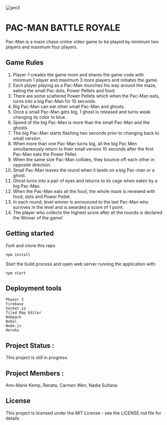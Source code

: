 ![pm3](https://user-images.githubusercontent.com/34702996/77866706-1e2d2e80-7202-11ea-9044-f3af32ea78cc.jpg)

# PAC-MAN BATTLE ROYALE 

Pac-Man is a maze chase online video game to be played by minimum two players and maximum four players.

## Game Rules

1) Player-1 creates the game room and shares the game code with minimum 1 player and maximum 3 more players and initiates the game.
2) Each player playing as a Pac-Man munches his way around the maze, eating the small Pac dots, Power Pellets and food.
3) There are some scattered Power Pellets which when the Pac-Man eats, turns into a big Pac-Man for 10 seconds.
4) Big Pac-Man can eat other small Pac-Man and ghosts.
5) Once a small Pac-Man gets big, 1 ghost is released and turns weak changing its color to blue.
6) Speed of the big Pac-Man is more than the small Pac-Man and the ghosts.
7) The big Pac-Man starts flashing two seconds prior to changing back to small version.
8) When more than one Pac-Man turns big, all the big Pac Men simultaneously return to their small version 10 seconds after the first Pac-Man eats the Power Pellet.
9) When the same size Pac-Man collides, they bounce off each other in opposite direction.
10) Small Pac-Man leaves the round when it lands on a big Pac-man or a ghost.
11) Ghost turns into a pair of eyes and returns to its cage when eaten by a big Pac-Man.
12) When the Pac-Man eats all the food, the whole maze is renewed with food, dots and Power Pellet.
13) In each round, level winner is announced to the last Pac-Man who survives in the level and is awarded a score of 1 point.
14) The player who collects the highest score after all the rounds is declared the Winner of the game!


## Getting started

Fork and clone this repo

```
npm install
```

Start the build process and open web server running the application with:

```
npm start

```
## Deployment tools

```
Phaser 3
Firebase
Socket.io
Tiled Map Editor
Webpack
Babel
Node.js
Heroku

```

## Project Status :

This project is still in progress.

## Project Members :

Ann-Marie Kemp, Renata, Carmen Wen, Nadia Sultana

## License

This project is licensed under the MIT License - see the LICENSE.md file for details



